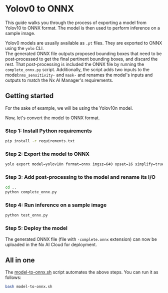 # Yolov0 to ONNX

This guide walks you through the process of exporting a model from Yolov10 to ONNX format. The model is then used to
perform inference on a sample image.

Yolov0 models are usually available as `.pt` files. They are exported to ONNX using the `yolo` CLI.   
The generated ONNX file outputs proposed bounding boxes that need to be post-processed to get the final pertinent bounding boxes, and discard the rest. That post-processing is included the ONNX file by
running the `complete_onnx.py` script. Additionally, the script adds two inputs to the model:`nms_sensitivity-` and `mask-` 
and renames the model's inputs and outputs to match the Nx AI Manager's requirements.

## Getting started

For the sake of example, we will be using the Yolov10n model.

Now, let's convert the model to ONNX format.

### Step 1: Install Python requirements

```bash
pip install -r requirements.txt
```

### Step 2: Export the model to ONNX

```bash
yolo export model=yolov10n format=onnx imgsz=640 opset=16 simplify=true
```

### Step 3: Add post-processing to the model and rename its I/O

```bash
cd ..
python complete_onnx.py
```

### Step 4: Run inference on a sample image

```bash
python test_onnx.py
```

### Step 5: Deploy the model

The generated ONNX file (file with `-complete.onnx` extension) can now be uploaded in the Nx AI Cloud for deployment.


## All in one

The [model-to-onnx.sh](model-to-onnx.sh) script automates the above steps. You can run it as follows:

```bash
bash model-to-onnx.sh
```